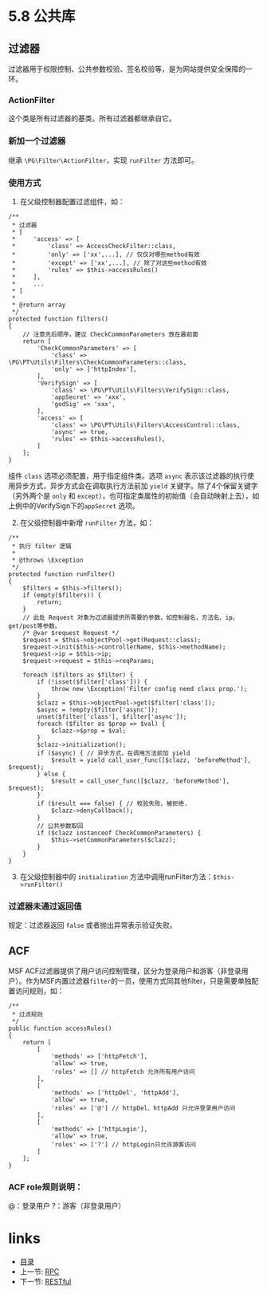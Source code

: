 # 5.8 公共库
## 过滤器
过滤器用于权限控制、公共参数校验、签名校验等，是为网站提供安全保障的一环。

### ActionFilter
这个类是所有过滤器的基类。所有过滤器都继承自它。

### 新加一个过滤器
继承 `\PG\Filter\ActionFilter`，实现 `runFilter` 方法即可。

### 使用方式
  1. 在父级控制器配置过滤组件，如： 
```
/**
 * 过滤器
 * [
 *     'access' => [
 *         'class' => AccessCheckFilter::class,
 *         'only' => ['xx',...], // 仅仅对哪些method有效
 *         'except' => ['xx',...], // 除了对这些method有效
 *         'rules' => $this->accessRules()
 *     ],
 *     ...
 * ]
 *
 * @return array
 */
protected function filters()
{
    // 注意先后顺序，建议 CheckCommonParameters 放在最前面
    return [
        'CheckCommonParameters' => [
            'class' => \PG\PT\Utils\Filters\CheckCommonParameters::class,
            'only' => ['httpIndex'],
        ],
        'VerifySign' => [
            'class' => \PG\PT\Utils\Filters\VerifySign::class,
            'appSecret' => 'xxx',
            'godSig' => 'xxx',
        ],
        'access' => [
            'class' => \PG\PT\Utils\Filters\AccessControl::class,
            'async' => true,
            'rules' => $this->accessRules(),
        ]
    ];
}
```
组件 `class` 选项必须配置，用于指定组件类。选项 `async` 表示该过滤器的执行使用异步方式，异步方式会在调取执行方法前加 `yield` 关键字。除了4个保留关键字（另外两个是 `only` 和 `except`），也可指定类属性的初始值（会自动映射上去），如上例中的VerifySign下的`appSecret` 选项。

  2. 在父级控制器中新增 `runFilter` 方法，如： 
```
/**
 * 执行 filter 逻辑
 *
 * @throws \Exception
 */
protected function runFilter()
{
    $filters = $this->filters();
    if (empty($filters)) {
        return;
    }
    // 此处 Request 对象为过滤器提供所需要的参数，如控制器名，方法名、ip、get/post等参数。
    /* @var $request Request */
    $request = $this->objectPool->get(Request::class);
    $request->init($this->controllerName, $this->methodName);
    $request->ip = $this->ip;
    $request->request = $this->reqParams;

    foreach ($filters as $filter) {
        if (!isset($filter['class'])) {
            throw new \Exception('Filter config need class prop.');
        }
        $clazz = $this->objectPool->get($filter['class']);
        $async = !empty($filter['async']);
        unset($filter['class'], $filter['async']);
        foreach ($filter as $prop => $val) {
            $clazz->$prop = $val;
        }
        $clazz->initialization();
        if ($async) { // 异步方式，在调用方法前加 yield
            $result = yield call_user_func([$clazz, 'beforeMethod'], $request);
        } else {
            $result = call_user_func([$clazz, 'beforeMethod'], $request);
        }
        if ($result === false) { // 校验失败，被拒绝.
            $clazz->denyCallback();
        }
        // 公共参数取回
        if ($clazz instanceof CheckCommonParameters) {
            $this->setCommonParameters($clazz);
        }
    }
}
```
  3. 在父级控制器中的 `initialization` 方法中调用runFilter方法：`$this->runFilter()`

### 过滤器未通过返回值
规定：过滤器返回 `false` 或者抛出异常表示验证失败。

## ACF
MSF ACF过滤器提供了用户访问控制管理，区分为登录用户和游客（非登录用户）。作为MSF内置过滤器`filter`的一员，使用方式同其他filter，只是需要单独配置访问规则，如：
```
/**
 * 过滤规则
 */
public function accessRules()
{
    return [
        [
            'methods' => ['httpFetch'],
            'allow' => true,
            'roles' => [] // httpFetch 允许所有用户访问
        ],
        [
            'methods' => ['httpDel', 'httpAdd'],
            'allow' => true,
            'roles' => ['@'] // httpDel、httpAdd 只允许登录用户访问
        ],
        [
            'methods' => ['httpLogin'],
            'allow' => true,
            'roles' => ['?'] // httpLogin只允许游客访问
        ]
    ];
}
```
### ACF role规则说明：
@：登录用户
?：游客（非登录用户）

# links
  * [目录](<preface-目录.md>)
  * 上一节: [RPC](<05.7-RPC.md>)
  * 下一节: [RESTful](<05.9-RESTful.md>)